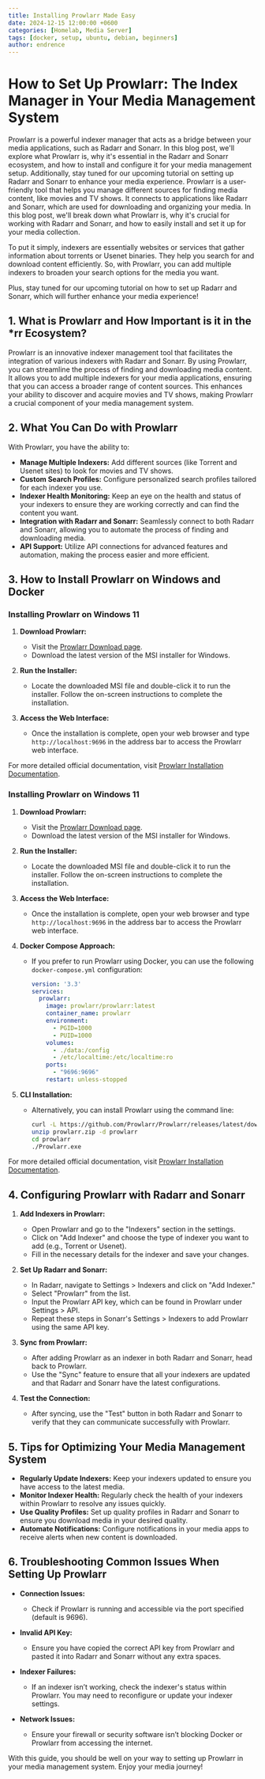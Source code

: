 ```yaml
---
title: Installing Prowlarr Made Easy
date: 2024-12-15 12:00:00 +0600
categories: [Homelab, Media Server]
tags: [docker, setup, ubuntu, debian, beginners]
author: endrence
---
```


# How to Set Up Prowlarr: The Index Manager in Your Media Management System

Prowlarr is a powerful indexer manager that acts as a bridge between your media applications, such as Radarr and Sonarr. In this blog post, we'll explore what Prowlarr is, why it's essential in the Radarr and Sonarr ecosystem, and how to install and configure it for your media management setup. Additionally, stay tuned for our upcoming tutorial on setting up Radarr and Sonarr to enhance your media experience.
Prowlarr is a user-friendly tool that helps you manage different sources for finding media content, like movies and TV shows. It connects to applications like Radarr and Sonarr, which are used for downloading and organizing your media. In this blog post, we'll break down what Prowlarr is, why it's crucial for working with Radarr and Sonarr, and how to easily install and set it up for your media collection. 

To put it simply, indexers are essentially websites or services that gather information about torrents or Usenet binaries. They help you search for and download content efficiently. So, with Prowlarr, you can add multiple indexers to broaden your search options for the media you want. 

Plus, stay tuned for our upcoming tutorial on how to set up Radarr and Sonarr, which will further enhance your media experience!

## 1. What is Prowlarr and How Important is it in the *rr Ecosystem?

Prowlarr is an innovative indexer management tool that facilitates the integration of various indexers with Radarr and Sonarr. By using Prowlarr, you can streamline the process of finding and downloading media content. It allows you to add multiple indexers for your media applications, ensuring that you can access a broader range of content sources. This enhances your ability to discover and acquire movies and TV shows, making Prowlarr a crucial component of your media management system.

## 2. What You Can Do with Prowlarr

With Prowlarr, you have the ability to:
- **Manage Multiple Indexers:** Add different sources (like Torrent and Usenet sites) to look for movies and TV shows.
- **Custom Search Profiles:** Configure personalized search profiles tailored for each indexer you use.
- **Indexer Health Monitoring:** Keep an eye on the health and status of your indexers to ensure they are working correctly and can find the content you want.
- **Integration with Radarr and Sonarr:** Seamlessly connect to both Radarr and Sonarr, allowing you to automate the process of finding and downloading media.
- **API Support:** Utilize API connections for advanced features and automation, making the process easier and more efficient.

## 3. How to Install Prowlarr on Windows and Docker

### Installing Prowlarr on Windows 11

1. **Download Prowlarr:**
   - Visit the [Prowlarr Download page](https://prowlarr.com/#download).
   - Download the latest version of the MSI installer for Windows.

2. **Run the Installer:**
   - Locate the downloaded MSI file and double-click it to run the installer. Follow the on-screen instructions to complete the installation.

3. **Access the Web Interface:**
   - Once the installation is complete, open your web browser and type `http://localhost:9696` in the address bar to access the Prowlarr web interface.

For more detailed official documentation, visit [Prowlarr Installation Documentation](https://wiki.servarr.com/prowlarr/installation/windows).

### Installing Prowlarr on Windows 11

1. **Download Prowlarr:**
   - Visit the [Prowlarr Download page](https://prowlarr.com/#download).
   - Download the latest version of the MSI installer for Windows.

2. **Run the Installer:**
   - Locate the downloaded MSI file and double-click it to run the installer. Follow the on-screen instructions to complete the installation.

3. **Access the Web Interface:**
   - Once the installation is complete, open your web browser and type `http://localhost:9696` in the address bar to access the Prowlarr web interface.

4. **Docker Compose Approach:**
   - If you prefer to run Prowlarr using Docker, you can use the following `docker-compose.yml` configuration:
     ```yaml
     version: '3.3'
     services:
       prowlarr:
         image: prowlarr/prowlarr:latest
         container_name: prowlarr
         environment:
           - PGID=1000
           - PUID=1000
         volumes:
           - ./data:/config
           - /etc/localtime:/etc/localtime:ro
         ports:
           - "9696:9696"
         restart: unless-stopped
     ```

5. **CLI Installation:**
   - Alternatively, you can install Prowlarr using the command line:
     ```bash
     curl -L https://github.com/Prowlarr/Prowlarr/releases/latest/download/Prowlarr.windows.zip -o prowlarr.zip
     unzip prowlarr.zip -d prowlarr
     cd prowlarr
     ./Prowlarr.exe
     ```

For more detailed official documentation, visit [Prowlarr Installation Documentation](https://wiki.servarr.com/prowlarr/installation/docker).

## 4. Configuring Prowlarr with Radarr and Sonarr

1. **Add Indexers in Prowlarr:**
   - Open Prowlarr and go to the "Indexers" section in the settings.
   - Click on "Add Indexer" and choose the type of indexer you want to add (e.g., Torrent or Usenet).
   - Fill in the necessary details for the indexer and save your changes.

2. **Set Up Radarr and Sonarr:**
   - In Radarr, navigate to Settings > Indexers and click on "Add Indexer."
   - Select "Prowlarr" from the list.
   - Input the Prowlarr API key, which can be found in Prowlarr under Settings > API.
   - Repeat these steps in Sonarr's Settings > Indexers to add Prowlarr using the same API key.

3. **Sync from Prowlarr:**
   - After adding Prowlarr as an indexer in both Radarr and Sonarr, head back to Prowlarr.
   - Use the "Sync" feature to ensure that all your indexers are updated and that Radarr and Sonarr have the latest configurations.
   
4. **Test the Connection:**
   - After syncing, use the "Test" button in both Radarr and Sonarr to verify that they can communicate successfully with Prowlarr.

## 5. Tips for Optimizing Your Media Management System

- **Regularly Update Indexers:** Keep your indexers updated to ensure you have access to the latest media.
- **Monitor Indexer Health:** Regularly check the health of your indexers within Prowlarr to resolve any issues quickly.
- **Use Quality Profiles:** Set up quality profiles in Radarr and Sonarr to ensure you download media in your desired quality.
- **Automate Notifications:** Configure notifications in your media apps to receive alerts when new content is downloaded.

## 6. Troubleshooting Common Issues When Setting Up Prowlarr

- **Connection Issues:**
  - Check if Prowlarr is running and accessible via the port specified (default is 9696).
  
- **Invalid API Key:**
  - Ensure you have copied the correct API key from Prowlarr and pasted it into Radarr and Sonarr without any extra spaces.

- **Indexer Failures:**
  - If an indexer isn’t working, check the indexer's status within Prowlarr. You may need to reconfigure or update your indexer settings.

- **Network Issues:**
  - Ensure your firewall or security software isn’t blocking Docker or Prowlarr from accessing the internet.

With this guide, you should be well on your way to setting up Prowlarr in your media management system. Enjoy your media journey!
